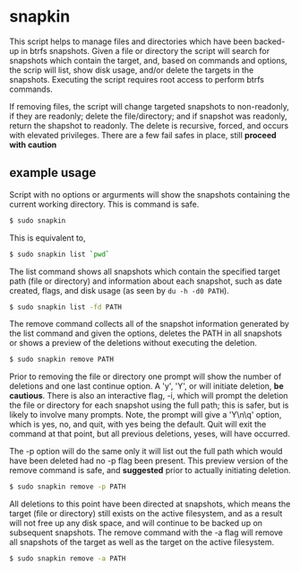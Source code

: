 # snapkin

This script helps to manage files and directories which have been backed-up in
btrfs snapshots. Given a file or directory the script will search for snapshots
which contain the target, and, based on commands and options, the scrip will list,
show disk usage, and/or delete the targets in the snapshots. Executing the script
requires root access to perform btrfs commands.

If removing files, the script will change targeted snapshots to non-readonly, if
they are readonly; delete the file/directory; and if snapshot was readonly, return
the shapshot to readonly. The delete is recursive, forced, and occurs with elevated
privileges. There are a few fail safes in place, still **proceed with caution**

## example usage
Script with no options or argurments will show the snapshots containing the
current working directory. This is command is safe.
```bash
$ sudo snapkin
```
This is equivalent to,
```bash
$ sudo snapkin list `pwd`
```
The list command shows all snapshots which contain the specified target path (file
or directory) and information about each snapshot, such as date created, flags,
and disk usage (as seen by `du -h -d0 PATH`).
```bash
$ sudo snapkin list -fd PATH
```
The remove command collects all of the snapshot information generated by the
list command and given the options, deletes the PATH in all snapshots or shows a
preview of the deletions without executing the deletion.
```bash
$ sudo snapkin remove PATH
```
Prior to removing the file or directory one prompt will show the number of
deletions and one last continue option. A 'y', 'Y', or <enter> will initiate
deletion, **be cautious**. There is also an interactive flag, -i, which will
prompt the deletion the file or directory for each snapshot using the full path;
this is safer, but is likely to involve many prompts. Note, the prompt will give
a 'Y\n\q' option, which is yes, no, and quit, with yes being the default. Quit
will exit the command at that point, but all previous deletions, yeses, will
have occurred.

The -p option will do the same only it will list out the full path which would
have been deleted had no -p flag been present. This preview version of the
remove command is safe, and **suggested** prior to actually initiating deletion.
```bash
$ sudo snapkin remove -p PATH
```
All deletions to this point have been directed at snapshots, which means the
target (file or directory) still exists on the active filesystem, and as a
result will not free up any disk space, and will continue to be backed up on
subsequent snapshots. The remove command with the -a flag will remove all
snapshots of the target as well as the target on the active filesystem.
```bash
$ sudo snapkin remove -a PATH
```
